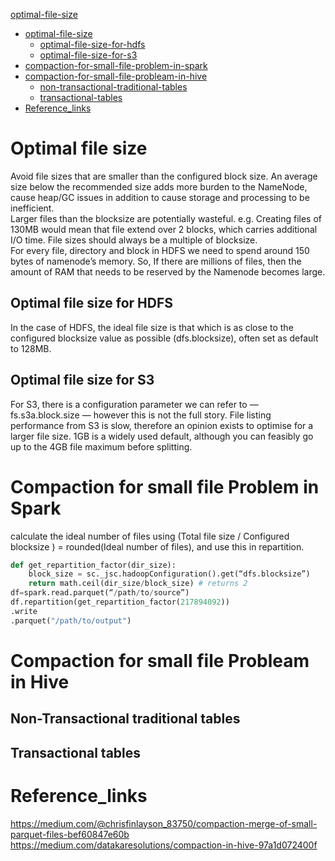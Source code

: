 [optimal-file-size](#optimal-file-size)  
- [optimal-file-size](https://github.com/korivikishore1991PersonalStuff/Notes_and_Interview_questions/new/master#optimal-file-size)  
  - [optimal-file-size-for-hdfs](https://github.com/korivikishore1991PersonalStuff/Notes_and_Interview_questions/new/master#optimal-file-size-for-hdfs)  
  - [optimal-file-size-for-s3](https://github.com/korivikishore1991PersonalStuff/Notes_and_Interview_questions/new/master#optimal-file-size-for-s3)
- [compaction-for-small-file-problem-in-spark](https://github.com/korivikishore1991PersonalStuff/Notes_and_Interview_questions/new/master#compaction-for-small-file-problem-in-spark)  
- [compaction-for-small-file-probleam-in-hive](https://github.com/korivikishore1991PersonalStuff/Notes_and_Interview_questions/new/master#compaction-for-small-file-probleam-in-hive)   
  - [non-transactional-traditional-tables](https://github.com/korivikishore1991PersonalStuff/Notes_and_Interview_questions/new/master#non-transactional-traditional-tables)  
  - [transactional-tables](https://github.com/korivikishore1991PersonalStuff/Notes_and_Interview_questions/new/master#transactional-tables)  
- [Reference_links](https://github.com/korivikishore1991PersonalStuff/Notes_and_Interview_questions/new/master#reference_links)  
#  
# Optimal file size  
Avoid file sizes that are smaller than the configured block size. An average size below the recommended size adds more burden to the NameNode, cause heap/GC issues in addition to cause storage and processing to be inefficient.  
Larger files than the blocksize are potentially wasteful. e.g. Creating files of 130MB would mean that file extend over 2 blocks, which carries additional I/O time. File sizes should always be a multiple of blocksize.  
For every file, directory and block in HDFS we need to spend around 150 bytes of namenode’s memory. So, If there are millions of files, then the amount of RAM that needs to be reserved by the Namenode becomes large.  
## Optimal file size for HDFS  
In the case of HDFS, the ideal file size is that which is as close to the configured blocksize value as possible (dfs.blocksize), often set as default to 128MB.  
## Optimal file size for S3  
For S3, there is a configuration parameter we can refer to — fs.s3a.block.size — however this is not the full story. File listing performance from S3 is slow, therefore an opinion exists to optimise for a larger file size. 1GB is a widely used default, although you can feasibly go up to the 4GB file maximum before splitting.  
#       
# Compaction for small file Problem in Spark  
calculate the ideal number of files using (Total file size / Configured blocksize ) = rounded(Ideal number of files), and use this in repartition.  
```python
def get_repartition_factor(dir_size):
    block_size = sc._jsc.hadoopConfiguration().get(“dfs.blocksize”)
    return math.ceil(dir_size/block_size) # returns 2
df=spark.read.parquet(“/path/to/source”)
df.repartition(get_repartition_factor(217894092))
.write
.parquet("/path/to/output")
```   
#       
# Compaction for small file Probleam in Hive  
## Non-Transactional traditional tables  
## Transactional tables   
#  
# Reference_links  
https://medium.com/@chrisfinlayson_83750/compaction-merge-of-small-parquet-files-bef60847e60b  
https://medium.com/datakaresolutions/compaction-in-hive-97a1d072400f  
